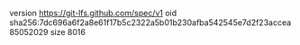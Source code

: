 version https://git-lfs.github.com/spec/v1
oid sha256:7dc696a6f2a8e61f17b5c2322a5b01b230afba542545e7d2f23accea85052029
size 8016
